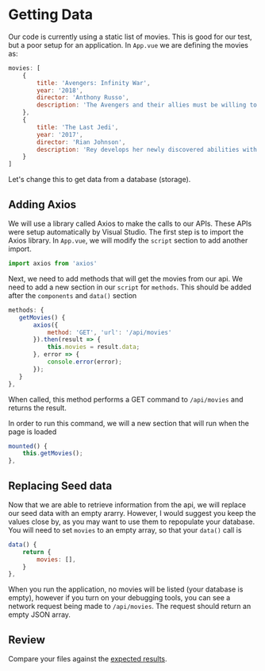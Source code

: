 # Getting Data
Our code is currently using a static list of movies.  This is good for our test, but a poor setup for an application.
In `App.vue` we are defining the movies as:
```javascript
movies: [
	{
		title: 'Avengers: Infinity War',
		year: '2018',
		director: 'Anthony Russo',
		description: 'The Avengers and their allies must be willing to sacrifice all in an attempt to defeat the powerful Thanos before his blitz of devastation and ruin puts an end to the universe.'
	},
	{
		title: 'The Last Jedi',
		year: '2017',
		director: 'Rian Johnson',
		description: 'Rey develops her newly discovered abilities with the guidance of Luke Skywalker, who is unsettled by the strength of her powers. Meanwhile, the Resistance prepares for battle with the First Order.'
	}
]
```

Let's change this to get data from a database (storage).

## Adding Axios
We will use a library called Axios to make the calls to our APIs.  These APIs were setup automatically by Visual Studio.
The first step is to import the Axios library.  In `App.vue`, we will modify the `script` section to add another import.
```javascript
import axios from 'axios'
```

Next, we need to add methods that will get the movies from our api.  We need to add a new section in our `script` for `methods`.  This should be added after the `components` and `data()` section
 ```javascript
methods: {
	getMovies() {
		axios({
			method: 'GET', 'url': '/api/movies'
		}).then(result => {
			this.movies = result.data;
		}, error => {
			console.error(error);
		});
	}
},
```
When called, this method performs a GET command to `/api/movies` and returns the result.

In order to run this command, we will a new section that will run when the page is loaded
```javascript
mounted() {
	this.getMovies();
},
```
## Replacing Seed data 
Now that we are able to retrieve information from the api, we will replace our seed data with an empty ararry.
However, I would suggest you keep the values close by, as you may want to use them to repopulate your database.
You will need to set `movies` to an empty array, so that your `data()` call is
```javascript
data() {
	return {
		movies: [],
	}
},
```

When you run the application, no movies will be listed (your database is empty), however if you turn on your debugging tools, you can see a network request being made to `/api/movies`. 
The request should return an empty JSON array.

## Review
Compare your files against the [expected results](review/GettingData.md).